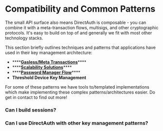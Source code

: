 # Compatibility and Common Patterns

The small API surface also means DirectAuth is composable - you can combine it with a meta-transaction flows, multisigs, and other cryptographic protocols. It's easy to build on top of and generally we fit with most other technology stacks.

This section briefly outlines techniques and patterns that applications have used in their key management architecture:

* \*\*\*\*[**Gasless/Meta Transactions**](gasless-meta-transactions.md)\*\*\*\*
* \*\*\*\*[**Scalability Solutions**](scalability-layer2-solutions.md)\*\*\*\*
* \*\*\*\*[**Password Manager Flow**](password-manager-flow.md)\*\*\*\*
* **Threshold Device Key Management**

For some of these patterns we have tools to/templated implementations which make implementing these complex patterns/architectures easier. Do get in contact to find out more! 

### **Can I build sessions?**

### Can I use DirectAuth with other key management patterns?

